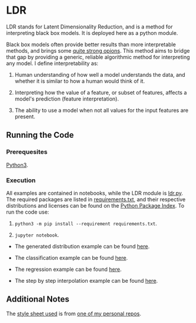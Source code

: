 # LDR

LDR stands for Latent Dimensionality Reduction, and is a method for interpreting black box models. It is deployed here as a python module.

Black box models often provide better results than more interpretable methods, and brings some [quite strong opions](https://arxiv.org/abs/1811.10154). This method aims to bridge that gap by providing a generic, reliable algorithmic method for interpreting any model. I define interpretability as:

1. Human understanding of how well a model understands the data, and whether it is similar to how a human would think of it.

2. Interpreting how the value of a feature, or subset of features, affects a model's prediction (feature interpretation).

3. The ability to use a model when not all values for the input features are present.

## Running the Code

### Prerequesites

[Python3](https://www.python.org/download/releases/3.0/).

### Execution

All examples are contained in notebooks, while the LDR module is [ldr.py](ldr.py). The required packages are listed in [requirements.txt](requirements.txt), and their respective distributions and licenses can be found on the [Python Package Index](https://pypi.org/). To run the code use:

1. `python3 -m pip install --requirement requirements.txt`.

2. `jupyter notebook`.

- The generated distribution example can be found [here](distribution_example.ipynb).

- The classification example can be found [here](classification_example.ipynb).

- The regression example can be found [here](regression_example.ipynb).

- The step by step interpolation example can be found [here](interpolation_example.ipynb).

## Additional Notes

The [style sheet used](style.mplstyle) is from [one of my personal repos](https://github.com/Ekrekr/ekrekr.style).
